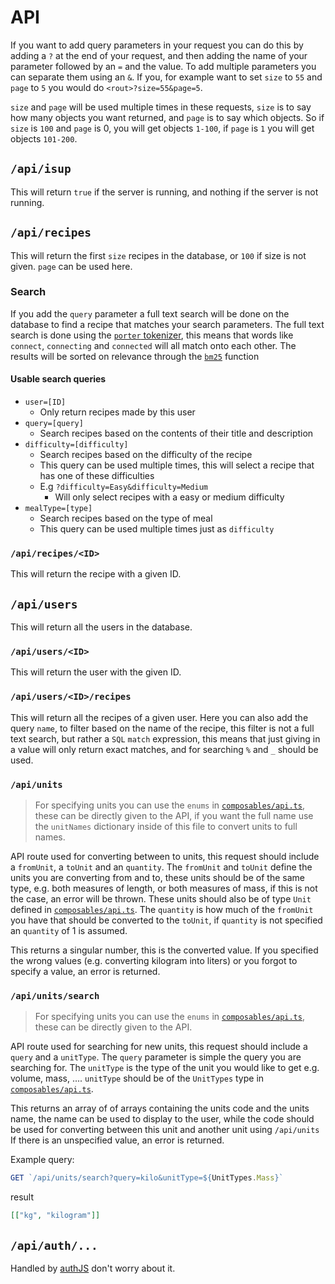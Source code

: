 # API

If you want to add query parameters in your request you can do this by adding a `?` at the end of your request,
and then adding the name of your parameter followed by an `=` and the value.
To add multiple parameters you can separate them using an `&`.
If you, for example want to set `size` to `55` and `page` to `5` you would do `<rout>?size=55&page=5`.

`size` and `page` will be used multiple times in these requests,
`size` is to say how many objects you want returned, and `page` is to say which objects.
So if `size` is `100` and `page` is 0, you will get objects `1-100`, if `page` is `1` you will get objects `101-200`.

## `/api/isup`

This will return `true` if the server is running,
and nothing if the server is not running.

## `/api/recipes`

This will return the first `size` recipes in the database, or `100` if size is not given.
`page` can be used here.

### Search

If you add the `query` parameter a full text search will be done on the database to find a recipe that matches your search parameters.
The full text search is done using the [`porter` tokenizer](https://www.sqlite.org/fts5.html#porter_tokenizer), this means that words like `connect`, `connecting` and `connected` will all match onto each other.
The results will be sorted on relevance through the [`bm25`](https://www.sqlite.org/fts5.html#the_bm25_function) function

#### Usable search queries

* `user=[ID]`
  * Only return recipes made by this user
* `query=[query]` 
  * Search recipes based on the contents of their title and description
* `difficulty=[difficulty]`
  * Search recipes based on the difficulty of the recipe
  * This query can be used multiple times, this will select a recipe that has one of these difficulties
  * E.g `?difficulty=Easy&difficulty=Medium`
	* Will only select recipes with a easy or medium difficulty
* `mealType=[type]`
  * Search recipes based on the type of meal
  * This query can be used multiple times just as `difficulty`

### `/api/recipes/<ID>`

This will return the recipe with a given ID.

## `/api/users`

This will return all the users in the database.

### `/api/users/<ID>`

This will return the user with the given ID.

### `/api/users/<ID>/recipes`

This will return all the recipes of a given user.
Here you can also add the query `name`, to filter based on the name of the recipe,
this filter is not a full text search, but rather a `SQL` `match` expression,
this means that just giving in a value will only return exact matches,
and for searching `%` and `_` should be used.

### `/api/units`

> For specifying units you can use the `enums` in [`composables/api.ts`](./composables/api.ts), these can be directly given to the API, 
> if you want the full name use the `unitNames` dictionary inside of this file to convert units to full names.

API route used for converting between to units, this request should include a `fromUnit`, a `toUnit` and an `quantity`.
The `fromUnit` and `toUnit` define the units you are converting from and to, these units should be of the same type,
e.g. both measures of length, or both measures of mass, if this is not the case, an error will be thrown.
These units should also be of type `Unit` defined in [`composables/api.ts`](./composables/api.ts).
The `quantity` is how much of the `fromUnit` you have that should be converted to the `toUnit`, if `quantity` is not specified an `quantity` of 1 is assumed.

This returns a singular number, this is the converted value.
If you specified the wrong values (e.g. converting kilogram into liters) or you forgot to specify a value, an error is returned.

### `/api/units/search`

> For specifying units you can use the `enums` in [`composables/api.ts`](./composables/api.ts), these can be directly given to the API.
 
API route used for searching for new units, this request should include a `query` and a `unitType`.
The `query` parameter is simple the query you are searching for.
The `unitType` is the type of the unit you would like to get e.g. volume, mass, ....
`unitType` should be of the `UnitTypes` type in [`composables/api.ts`](./composables/api.ts).

This returns an array of of arrays containing the units code and the units name, the name can be used to display to the user,
while the code should be used for converting between this unit and another unit using `/api/units`
If there is an unspecified value, an error is returned.

Example query:
```ts
GET `/api/units/search?query=kilo&unitType=${UnitTypes.Mass}`
```
result
```json
[["kg", "kilogram"]]
```

## `/api/auth/...`

Handled by [authJS](https://authjs.dev/) don't worry about it.
